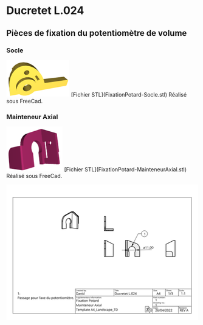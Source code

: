 # Ducretet L.024

## Pièces de fixation du potentiomètre de volume

### Socle

<img src="FixationPotard-Socle.png" alt="FixationPotard-Socle" style="zoom:25%;" />
[Fichier STL](FixationPotard-Socle.stl)
Réalisé sous FreeCad.


### Mainteneur Axial


<img src="FixationPotard-MainteneurAxial.png" alt="FixationPotard-Mainteneur Axial" style="zoom:25%;" />
[Fichier STL](FixationPotard-MainteneurAxial.stl)
Réalisé sous FreeCad.

![schéma](FixationPotard.svg)